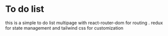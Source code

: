 # To do list

this is a simple to do list multipage with react-router-dom for routing . redux for state management and tailwind css for customization